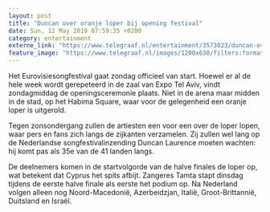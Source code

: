 ```yaml
---
layout: post
title: "Duncan over oranje loper bij opening festival"
date: Sun, 12 May 2019 07:59:35 +0200
category: entertainment
externe_link: "https://www.telegraaf.nl/entertainment/3573023/duncan-over-oranje-loper-bij-opening-festival"
feature_image: "https://www.telegraaf.nl/images/1200x630/filters:format(jpeg):quality(80)/cdn-kiosk-api.telegraaf.nl/411fc86a-747b-11e9-9ace-02d2fb1aa1d7.jpg"
---
```


<p class="intro">Het Eurovisiesongfestival gaat zondag officieel van start. Hoewel er al de hele week wordt gerepeteerd in de zaal van Expo Tel Aviv, vindt zondagmiddag de openingsceremonie plaats. Niet in de arena maar midden in de stad, op het Habima Square, waar voor de gelegenheid een oranje loper is uitgerold.</p> <p>Tegen zonsondergang zullen de artiesten een voor een over de loper lopen, waar pers en fans zich langs de zijkanten verzamelen. Zij zullen wel lang op de Nederlandse songfestivalinzending Duncan Laurence moeten wachten: hij komt pas als 35e van de 41 landen langs.</p><p>De deelnemers komen in de startvolgorde van de halve finales de loper op, wat betekent dat Cyprus het spits afbijt. Zangeres Tamta stapt dinsdag tijdens de eerste halve finale als eerste het podium op. Na Nederland volgen alleen nog Noord-Macedonië, Azerbeidzjan, Italië, Groot-Brittannië, Duitsland en Israël.</p>
